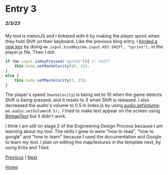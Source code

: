 # Entry 3
##### 2/3/23

My tool is melonJS and I tinkered with it by making the player sprint when they hold Shift on their keyboard.
Like the previous blog entry, I [binded a new key](https://melonjs.github.io/melonJS/docs/melonjs/input/bindKey.html) by doing `me.input.bindKey(me.input.KEY.SHIFT, "sprint");` in the player.js file.
Then I did:
```js
if (me.input.isKeyPressed("sprint")){ // SHIFT
    this.body.setMaxVelocity(10, 15);
}
else {
    this.body.setMaxVelocity(3, 15);
}
```
The player's speed (`maxVelocity`) is being set to 10 when the game detects Shift is being pressed, and it resets to 3 when Shift is released.
I also decreased the audio's volume to 0.5 in index.js by using [audio.setVolume](https://melonjs.github.io/melonJS/docs/melonjs/audio/setVolume.html): `me.audio.setVolume(0.5);`.
I tried to make text appear on the screen using [BitmapText](https://melonjs.github.io/melonJS/docs/melonjs/BitmapText.html) but it didn't work.

I think I am still on stage 2 of the Engineering Design Process because I am learning about my tool. The skills I grew in were "how to read", "how to google" and "how to learn" because I used the documentation and Google to learn my tool.
I plan on editing the map/textures in the template next, by using Krita and Tiled.


[Previous](entry02.md) | [Next](entry04.md)

[Home](../README.md)